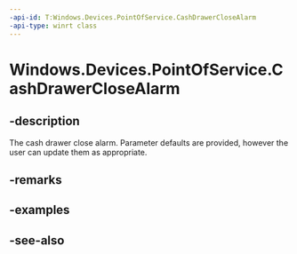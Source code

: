 ```yaml
---
-api-id: T:Windows.Devices.PointOfService.CashDrawerCloseAlarm
-api-type: winrt class
---
```


<!-- Class syntax.
public class CashDrawerCloseAlarm : Windows.Devices.PointOfService.ICashDrawerCloseAlarm
-->

# Windows.Devices.PointOfService.CashDrawerCloseAlarm

## -description
The cash drawer close alarm. Parameter defaults are provided, however the user can update them as appropriate.

## -remarks

## -examples

## -see-also
